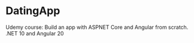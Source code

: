 # DatingApp
Udemy course: Build an app with ASPNET Core and Angular from scratch.
.NET 10 and Angular 20
